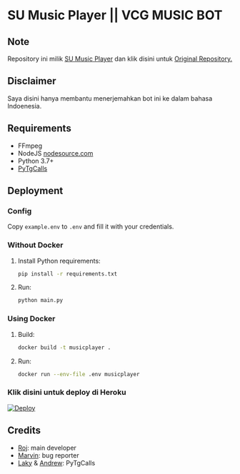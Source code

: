 # SU Music Player || VCG MUSIC BOT

## Note

Repository ini milik [SU Music Player](https://github.com/suprojects) dan klik disini untuk [Original Repository.](https://github.com/suprojects/CallsMusic)

## Disclaimer

Saya disini hanya membantu menerjemahkan bot ini ke dalam bahasa Indoenesia.

## Requirements

- FFmpeg
- NodeJS [nodesource.com](https://nodesource.com/)
- Python 3.7+
- [PyTgCalls](https://github.com/pytgcalls/pytgcalls)

## Deployment

### Config

Copy `example.env` to `.env` and fill it with your credentials.

### Without Docker

1. Install Python requirements:
   ```bash
   pip install -r requirements.txt
   ```
2. Run:
   ```bash
   python main.py
   ```

### Using Docker

1. Build:
   ```bash
   docker build -t musicplayer .
   ```
2. Run:
   ```bash
   docker run --env-file .env musicplayer
   ```

### Klik disini untuk deploy di Heroku
[![Deploy](https://www.herokucdn.com/deploy/button.svg)](https://heroku.com/deploy?template=https://github.com/AngkasaBoy/SpaceMusic/)


## Credits

- [Roj](https://github.com/rojserbest): main developer
- [Marvin](https://github.com/BlackStoneReborn): bug reporter
- [Laky](https://github.com/Laky-64) & [Andrew](https://github.com/AndrewLaneX): PyTgCalls
